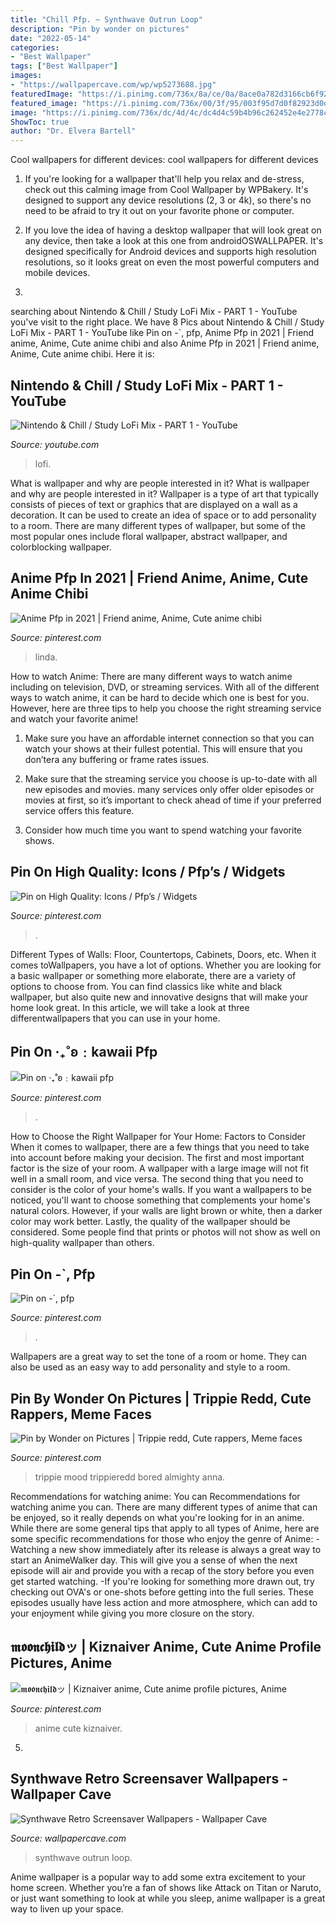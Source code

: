 ```yaml
---
title: "Chill Pfp. ~ Synthwave Outrun Loop"
description: "Pin by wonder on pictures"
date: "2022-05-14"
categories:
- "Best Wallpaper"
tags: ["Best Wallpaper"]
images:
- "https://wallpapercave.com/wp/wp5273688.jpg"
featuredImage: "https://i.pinimg.com/736x/8a/ce/0a/8ace0a782d3166cb6f927376ea6733f2.jpg"
featured_image: "https://i.pinimg.com/736x/00/3f/95/003f95d7d0f82923d0d77215a92aec16.jpg"
image: "https://i.pinimg.com/736x/dc/4d/4c/dc4d4c59b4b96c262452e4e2778cceeb.jpg"
ShowToc: true
author: "Dr. Elvera Bartell"
---
```



Cool wallpapers for different devices:
cool wallpapers for different devices 

1. If you're looking for a wallpaper that'll help you relax and de-stress, check out this calming image from Cool Wallpaper by WPBakery. It's designed to support any device resolutions (2, 3 or 4k), so there's no need to be afraid to try it out on your favorite phone or computer.

2. If you love the idea of having a desktop wallpaper that will look great on any device, then take a look at this one from androidOSWALLPAPER. It's designed specifically for Android devices and supports high resolution resolutions, so it looks great on even the most powerful computers and mobile devices.

3.

	

		
searching about Nintendo &amp; Chill / Study LoFi Mix - PART 1 - YouTube you've visit to the right place. We have 8 Pics about Nintendo &amp; Chill / Study LoFi Mix - PART 1 - YouTube like Pin on -`, pfp, Anime Pfp in 2021 | Friend anime, Anime, Cute anime chibi and also Anime Pfp in 2021 | Friend anime, Anime, Cute anime chibi. Here it is:
		
    
## Nintendo &amp; Chill / Study LoFi Mix - PART 1 - YouTube

<img loading=lazy src="https://i.ytimg.com/vi/xTUlPXmclFk/maxresdefault.jpg" onerror="this.onerror=null;this.src='https://tse1.mm.bing.net/th?id=OIP.0PSaJOrvNkI23bzd9dP3wQHaEK&amp;pid=15.1';" alt="Nintendo &amp; Chill / Study LoFi Mix - PART 1 - YouTube">

_Source: youtube.com_

>lofi. 

	

What is wallpaper and why are people interested in it?
What is wallpaper and why are people interested in it?
Wallpaper is a type of art that typically consists of pieces of text or graphics that are displayed on a wall as a decoration. It can be used to create an idea of space or to add personality to a room. There are many different types of wallpaper, but some of the most popular ones include floral wallpaper, abstract wallpaper, and colorblocking wallpaper.

    
## Anime Pfp In 2021 | Friend Anime, Anime, Cute Anime Chibi

<img loading=lazy src="https://i.pinimg.com/736x/00/3f/95/003f95d7d0f82923d0d77215a92aec16.jpg" onerror="this.onerror=null;this.src='https://tse4.mm.bing.net/th?id=OIP.RZ5IUAWUwPl2f6tvkrBGugHaHa&amp;pid=15.1';" alt="Anime Pfp in 2021 | Friend anime, Anime, Cute anime chibi">

_Source: pinterest.com_

>linda. 

	

How to watch Anime: There are many different ways to watch anime including on television, DVD, or streaming services.
With all of the different ways to watch anime, it can be hard to decide which one is best for you. However, here are three tips to help you choose the right streaming service and watch your favorite anime!
1. Make sure you have an affordable internet connection so that you can watch your shows at their fullest potential. This will ensure that you don’tera any buffering or frame rates issues.

2. Make sure that the streaming service you choose is up-to-date with all new episodes and movies. many services only offer older episodes or movies at first, so it’s important to check ahead of time if your preferred service offers this feature.

3. Consider how much time you want to spend watching your favorite shows.

    
## Pin On High Quality: Icons / Pfp’s / Widgets

<img loading=lazy src="https://i.pinimg.com/736x/8d/21/de/8d21dead9d83f643ea9f133838d2564d.jpg" onerror="this.onerror=null;this.src='https://tse3.mm.bing.net/th?id=OIP.2e1fQ9h6saRT0iTGLG3jpgHaHa&amp;pid=15.1';" alt="Pin on High Quality: Icons / Pfp’s / Widgets">

_Source: pinterest.com_

>. 

	

Different Types of Walls: Floor, Countertops, Cabinets, Doors, etc.
When it comes toWallpapers, you have a lot of options. Whether you are looking for a basic wallpaper or something more elaborate, there are a variety of options to choose from. You can find classics like white and black wallpaper, but also quite new and innovative designs that will make your home look great. In this article, we will take a look at three differentwallpapers that you can use in your home.

    
## Pin On ‧₊˚ʚ﹕kawaii Pfp

<img loading=lazy src="https://i.pinimg.com/736x/6f/8a/2b/6f8a2b3aeaf60728e5b69114fb5d19e3.jpg" onerror="this.onerror=null;this.src='https://tse4.mm.bing.net/th?id=OIP.tPS_OOTO1Cufq8aiD7FxuAHaHy&amp;pid=15.1';" alt="Pin on ‧₊˚ʚ﹕kawaii pfp">

_Source: pinterest.com_

>. 

	

How to Choose the Right Wallpaper for Your Home: Factors to Consider
When it comes to wallpaper, there are a few things that you need to take into account before making your decision. The first and most important factor is the size of your room. A wallpaper with a large image will not fit well in a small room, and vice versa. 
The second thing that you need to consider is the color of your home's walls. If you want a wallpapers to be noticed, you'll want to choose something that complements your home's natural colors. However, if your walls are light brown or white, then a darker color may work better. 
Lastly, the quality of the wallpaper should be considered. Some people find that prints or photos will not show as well on high-quality wallpaper than others.

    
## Pin On -`, Pfp

<img loading=lazy src="https://i.pinimg.com/736x/dc/4d/4c/dc4d4c59b4b96c262452e4e2778cceeb.jpg" onerror="this.onerror=null;this.src='https://tse2.mm.bing.net/th?id=OIP.m77zYmn3Cr917evqe3cJRQHaFN&amp;pid=15.1';" alt="Pin on -`, pfp">

_Source: pinterest.com_

>. 

	

Wallpapers are a great way to set the tone of a room or home. They can also be used as an easy way to add personality and style to a room.

    
## Pin By Wonder On Pictures | Trippie Redd, Cute Rappers, Meme Faces

<img loading=lazy src="https://i.pinimg.com/736x/8a/ce/0a/8ace0a782d3166cb6f927376ea6733f2.jpg" onerror="this.onerror=null;this.src='https://tse2.mm.bing.net/th?id=OIP.sl3nDRdhN70DVRcDvv89kgHaHO&amp;pid=15.1';" alt="Pin by Wonder on Pictures | Trippie redd, Cute rappers, Meme faces">

_Source: pinterest.com_

>trippie mood trippieredd bored almighty anna. 

	

Recommendations for watching anime: You can
Recommendations for watching anime you can. There are many different types of anime that can be enjoyed, so it really depends on what you're looking for in an anime. While there are some general tips that apply to all types of Anime, here are some specific recommendations for those who enjoy the genre of Anime: 
-Watching a new show immediately after its release is always a great way to start an AnimeWalker day. This will give you a sense of when the next episode will air and provide you with a recap of the story before you even get started watching. 
-If you're looking for something more drawn out, try checking out OVA's or one-shots before getting into the full series. These episodes usually have less action and more atmosphere, which can add to your enjoyment while giving you more closure on the story.

    
## 𝖒𝖔𝖔𝖓𝖈𝖍𝖎𝖑𝖉ッ | Kiznaiver Anime, Cute Anime Profile Pictures, Anime

<img loading=lazy src="https://i.pinimg.com/736x/b1/7a/0c/b17a0c7fa06fce354fa5a4d0b799a101.jpg" onerror="this.onerror=null;this.src='https://tse1.mm.bing.net/th?id=OIP.Oelxvd8q_WrUsqUAqcQxdgHaHa&amp;pid=15.1';" alt="𝖒𝖔𝖔𝖓𝖈𝖍𝖎𝖑𝖉ッ | Kiznaiver anime, Cute anime profile pictures, Anime">

_Source: pinterest.com_

>anime cute kiznaiver. 

	

5.

    
## Synthwave Retro Screensaver Wallpapers - Wallpaper Cave

<img loading=lazy src="https://wallpapercave.com/wp/wp5273688.jpg" onerror="this.onerror=null;this.src='https://tse2.mm.bing.net/th?id=OIP.fJoyfqeyT2PPomLwZbWKkAHaEK&amp;pid=15.1';" alt="Synthwave Retro Screensaver Wallpapers - Wallpaper Cave">

_Source: wallpapercave.com_

>synthwave outrun loop. 

	

Anime wallpaper is a popular way to add some extra excitement to your home screen. Whether you’re a fan of shows like Attack on Titan or Naruto, or just want something to look at while you sleep, anime wallpaper is a great way to liven up your space.

